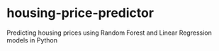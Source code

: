 # housing-price-predictor
Predicting housing prices using Random Forest and Linear Regression models in Python
